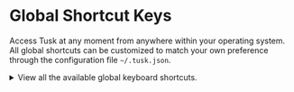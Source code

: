 # Global Shortcut Keys

Access Tusk at any moment from anywhere within your operating system. All global shortcuts can be customized to match your own preference through the configuration file `~/.tusk.json`.

<details>

<summary> View all the available global keyboard shortcuts. </summary>

<br/>

Description                | Global Shortcut
-------------------------- | --------------------------
Toggle Tusk Window         | <kbd>Alt</kbd> <kbd>Shift</kbd> <kbd>A</kbd>
Create New Note            | <kbd>Alt</kbd> <kbd>Shift</kbd> <kbd>C</kbd>
Search Notes               | <kbd>Alt</kbd> <kbd>Shift</kbd> <kbd>F</kbd>

<br/>

</details>
